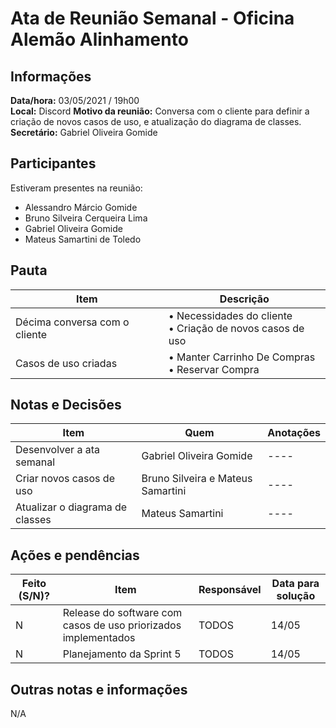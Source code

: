 # Ata de Reunião Semanal - Oficina Alemão Alinhamento

## Informações
**Data/hora:** 03/05/2021 / 19h00  
**Local:** Discord
**Motivo da reunião:** Conversa com o cliente para definir a criação de novos casos de uso, e atualização do diagrama de classes.
**Secretário:** Gabriel Oliveira Gomide 

## Participantes
Estiveram presentes na reunião:
- Alessandro Márcio Gomide
- Bruno Silveira Cerqueira Lima
- Gabriel Oliveira Gomide
- Mateus Samartini de Toledo

## Pauta

Item | Descrição
---- | ----
Décima conversa com o cliente | • Necessidades do cliente <br> • Criação de novos casos de uso <br>
Casos de uso criadas | • Manter Carrinho De Compras <br> • Reservar Compra <br>

## Notas e Decisões
Item | Quem | Anotações 
---- | -------- | ----
Desenvolver a ata semanal | Gabriel Oliveira Gomide | ---- 
Criar novos casos de uso | Bruno Silveira e Mateus Samartini | ----
Atualizar o diagrama de classes | Mateus Samartini | ----

## Ações e pendências
Feito (S/N)? | Item | Responsável | Data para solução 
---- | -------- | -------- | ----
N | Release do software com casos de uso priorizados implementados | TODOS | 14/05
N | Planejamento da Sprint 5 | TODOS | 14/05


## Outras notas e informações
N/A
